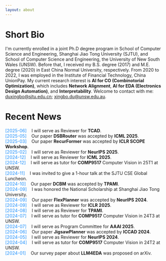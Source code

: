 ```yaml
---
layout: about 
---
```


# Short Bio
I'm currently enrolled in a joint Ph.D degree program in School of Computer Science and Engineering, Shanghai Jiao Tong University (SJTU), and School of Computer Science and Engineering, the University of New South Wales (UNSW). Before that, I received my B.S. degree (2017) and M.E. degree (2020) in East China Normal University, respectively. From 2020 to 2022, I was employed in the Institute of Financial Technology, China UnionPay. My current research interest is **AI for CO (Combinotorial Optimization)**, which includes **Network Alignment**, **AI for EDA (Electronics Design Automation)**, and **Interpretability**. Welcome to contact with me: <u>duxingbo@sjtu.edu.cn</u>; <u>xingbo.du@unsw.edu.au</u>.

# Recent News
<span style="color: #1E90FF;">[2025-06]</span>&nbsp;&nbsp;&nbsp;&nbsp;I will serve as Reviewer for **TCAD**.  
<span style="color: #1E90FF;">[2025-05]</span>&nbsp;&nbsp;&nbsp;&nbsp;Our paper **DSBRouter** was accepted by **ICML 2025**.  
<span style="color: #1E90FF;">[2025-03]</span>&nbsp;&nbsp;&nbsp;&nbsp;Our paper **RecurFormer** was accepted by **ICLR SCOPE Workshop**.  
<span style="color: #1E90FF;">[2025-02]</span>&nbsp;&nbsp;&nbsp;&nbsp;I will serve as Reviewer for **NeurIPS 2025**.  
<span style="color: #1E90FF;">[2024-12]</span>&nbsp;&nbsp;&nbsp;&nbsp;I will serve as Reviewer for **ICML 2025**.  
<span style="color: #1E90FF;">[2024-12]</span>&nbsp;&nbsp;&nbsp;&nbsp;I will serve as tutor for **COMP9517** Computer Vision in 25T1 at UNSW.  
<span style="color: #1E90FF;">[2024-11]</span>&nbsp;&nbsp;&nbsp;&nbsp;I was invited to give a 1-hour talk at the SJTU CSE Global Luncheon.  
<span style="color: #1E90FF;">[2024-10]</span>&nbsp;&nbsp;&nbsp;&nbsp;Our paper **DCBM** was accepted by **TPAMI**.  
<span style="color: #1E90FF;">[2024-09]</span>&nbsp;&nbsp;&nbsp;&nbsp;I was honored the National Scholarship at Shanghai Jiao Tong University.  
<span style="color: #1E90FF;">[2024-09]</span>&nbsp;&nbsp;&nbsp;&nbsp;Our paper **FlexPlanner** was accepted by **NeurIPS 2024**.  
<span style="color: #1E90FF;">[2024-09]</span>&nbsp;&nbsp;&nbsp;&nbsp;I will serve as Reviewer for **ICLR 2025**.  
<span style="color: #1E90FF;">[2024-08]</span>&nbsp;&nbsp;&nbsp;&nbsp;I will serve as Reviewer for **TPAMI**.  
<span style="color: #1E90FF;">[2024-07]</span>&nbsp;&nbsp;&nbsp;&nbsp;I will serve as tutor for **COMP9517** Computer Vision in 24T3 at UNSW.  
<span style="color: #1E90FF;">[2024-07]</span>&nbsp;&nbsp;&nbsp;&nbsp;I will serve as Program Committee for **AAAI 2025**.  
<span style="color: #1E90FF;">[2024-06]</span>&nbsp;&nbsp;&nbsp;&nbsp;Our paper **JigsawPlanner** was accepted by **ICCAD 2024**.  
<span style="color: #1E90FF;">[2024-05]</span>&nbsp;&nbsp;&nbsp;&nbsp;I will serve as Reviewer for **NeurIPS 2024**.  
<span style="color: #1E90FF;">[2024-04]</span>&nbsp;&nbsp;&nbsp;&nbsp;I will serve as tutor for **COMP9517** Computer Vision in 24T2 at UNSW.  
<span style="color: #1E90FF;">[2024-01]</span>&nbsp;&nbsp;&nbsp;&nbsp;Our survey paper about **LLM4EDA** was proposed on arXiv.  